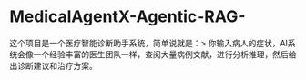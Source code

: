 # MedicalAgentX-Agentic-RAG-
这个项目是一个医疗智能诊断助手系统，简单说就是：> 你输入病人的症状，AI系统会像一个经验丰富的医生团队一样，查阅大量病例文献，进行分析推理，然后给出诊断建议和治疗方案。
